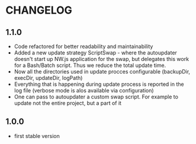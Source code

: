 # CHANGELOG

## 1.1.0
- Code refactored for better readability and maintainability
- Added a new update strategy ScriptSwap - where the autoupdater doesn't start up NW.js application for the swap, but delegates this work for a Bash/Batch script. Thus we reduce the total update time.
- Now all the directories used in update procces configurable (backupDir, execDir, updateDir, logPath)
- Everything that is happening during update process is reported in the log file (verbose mode is alos available via configuration)
- One can pass to autoupdater a custom swap script. For example to update not the entire project, but a part of it

## 1.0.0
* first stable version